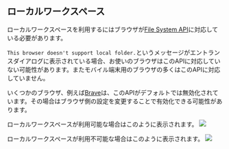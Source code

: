 ## ローカルワークスペース
ローカルワークスペースを利用するにはブラウザが[File System API](https://developer.mozilla.org/en-US/docs/Web/API/File_System_API)に対応している必要があります。

`This browser doesn't support local folder.`というメッセージがエントランスダイアログに表示されている場合、お使いのブラウザはこのAPIに対応していない可能性があります。またモバイル端末用のブラウザの多くはこのAPIに対応していません。

いくつかのブラウザ、例えば[Brave](https://brave.com/)は、このAPIがデフォルトでは無効化されています。その場合はブラウザ側の設定を変更することで有効化できる可能性があります。

ローカルワークスペースが利用可能な場合はこのように表示されます。
![](/assets/workspace-local-on.png)

ローカルワークスペースが利用不可能な場合はこのように表示されます。
![](/assets/workspace-local-off.png)

